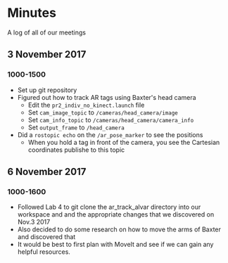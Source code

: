 # Minutes
A log of all of our meetings

## 3 November 2017
### 1000-1500
* Set up git repository
* Figured out how to track AR tags using Baxter's head camera
  * Edit the ```pr2_indiv_no_kinect.launch``` file
  * Set ```cam_image_topic``` to ```/cameras/head_camera/image```
  * Set ```cam_info_topic``` to ```/cameras/head_camera/camera_info```
  * Set ```output_frame``` to ```/head_camera```
* Did a ```rostopic echo``` on the ```/ar_pose_marker``` to see the positions
  * When you hold a tag in front of the camera, you see the Cartesian coordinates publishe to this topic

## 6 November 2017
### 1000-1600
* Followed Lab 4 to git clone the ar_track_alvar directory into our workspace and and the appropriate changes that we discovered on Nov.3 2017 
* Also decided to do some research on how to move the arms of Baxter and discovered that 
* It would be best to first plan with MoveIt and see if we can gain any helpful resources. 
